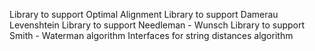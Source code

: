 Library to support Optimal Alignment
Library to support Damerau Levenshtein
Library to support Needleman - Wunsch
Library to support Smith - Waterman algorithm
Interfaces for string distances algorithm

